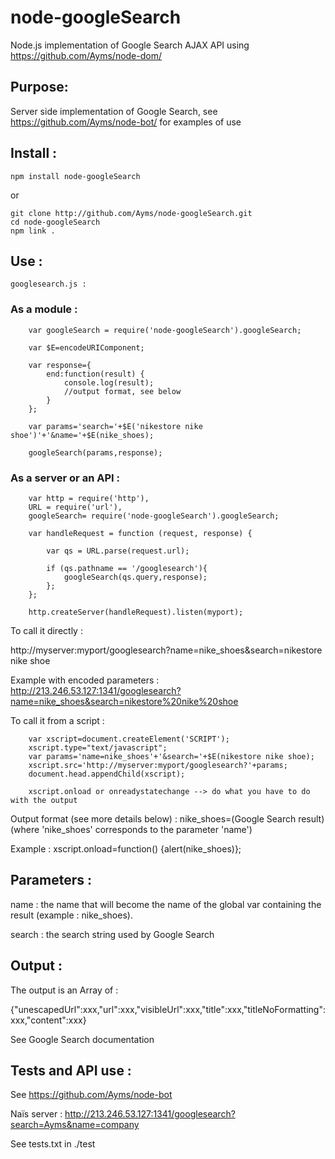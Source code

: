 node-googleSearch
===

Node.js implementation of Google Search AJAX API using https://github.com/Ayms/node-dom/

## Purpose:

Server side implementation of Google Search, see https://github.com/Ayms/node-bot/ for examples of use

## Install :

    npm install node-googleSearch

or

    git clone http://github.com/Ayms/node-googleSearch.git
    cd node-googleSearch
    npm link .

## Use :

	googlesearch.js :
	
### As a module :
	
````
	var googleSearch = require('node-googleSearch').googleSearch;
	
	var $E=encodeURIComponent;
	
	var response={
		end:function(result) {
			console.log(result);
			//output format, see below
		}
	};
	
	var params='search='+$E('nikestore nike shoe')'+'&name='+$E(nike_shoes);

	googleSearch(params,response);
````
### As a server or an API :
	
````
	var http = require('http'),  
	URL = require('url'),
	googleSearch= require('node-googleSearch').googleSearch;

	var handleRequest = function (request, response) {
	  
		var qs = URL.parse(request.url);
		  
		if (qs.pathname == '/googlesearch'){
			googleSearch(qs.query,response);
		};
	};

	http.createServer(handleRequest).listen(myport);
````
To call it directly :

http://myserver:myport/googlesearch?name=nike_shoes&search=nikestore nike shoe

Example with encoded parameters :
http://213.246.53.127:1341/googlesearch?name=nike_shoes&search=nikestore%20nike%20shoe

To call it from a script :

````
	var xscript=document.createElement('SCRIPT');
	xscript.type="text/javascript";
	var params='name=nike_shoes'+'&search='+$E(nikestore nike shoe);
	xscript.src='http://myserver:myport/googlesearch?'+params;
	document.head.appendChild(xscript);

	xscript.onload or onreadystatechange --> do what you have to do with the output
````
Output format (see more details below) : nike_shoes=(Google Search result) (where 'nike_shoes' corresponds to the parameter 'name')

Example : xscript.onload=function() {alert(nike_shoes)};

## Parameters :

name : the name that will become the name of the global var containing the result (example : nike_shoes).

search : the search string used by Google Search

## Output :

The output is an Array of :

{"unescapedUrl":xxx,"url":xxx,"visibleUrl":xxx,"title":xxx,"titleNoFormatting":xxx,"content":xxx}

See Google Search documentation
	
## Tests and API use :

See https://github.com/Ayms/node-bot

Naïs server : http://213.246.53.127:1341/googlesearch?search=Ayms&name=company

See tests.txt in ./test



